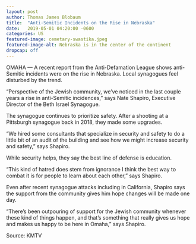 ```yaml
---
layout: post
author: Thomas James Blobaum 
title:  "Anti-Semitic Incidents on the Rise in Nebraska"
date:   2019-05-01 04:20:00 -0600
categories: US
featured-image: cemetary-swastika.jpeg
featured-image-alt: Nebraska is in the center of the continent 
dropcap: off 
---
```

OMAHA — A recent report from the Anti-Defamation League shows anti-Semitic incidents were on the rise in Nebraska. Local synagogues feel disturbed by the trend. 

“Perspective of the Jewish community, we’ve noticed in the last couple years a rise in anti-Semitic incidences,” says Nate Shapiro, Executive Director of the Beth Israel Synagogue.

The synagogue continues to prioritize safety. After a shooting at a Pittsburgh synagogue back in 2018, they made some upgrades. 

“We hired some consultants that specialize in security and safety to do a little bit of an audit of the building and see how we might increase security and safety,” says Shapiro.

While security helps, they say the best line of defense is education. 

“This kind of hatred does stem from ignorance I think the best way to combat it is for people to learn about each other,” says Shapiro.

Even after recent synagogue attacks including in California, Shapiro says the support from the community gives him hope changes will be made one day. 

“There’s been outpouring of support for the Jewish community whenever these kind of things happen, and that’s something that really gives us hope and makes us happy to be here in Omaha,” says Shapiro. 

Source: KMTV

<a href="https://www.3newsnow.com/news/local-news/anti-semitic-incidents-on-the-rise-in-nebraska" data-iframely-url></a>


